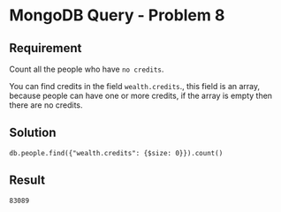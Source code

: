 # MongoDB Query - Problem 8

## Requirement

Count all the people who have `no credits`.

You can find credits in the field `wealth.credits`., this field is an array, because people can have one or more credits, if the array is empty then there are no credits.

## Solution

```agg
db.people.find({"wealth.credits": {$size: 0}}).count()
```

## Result

```result
83089
```
